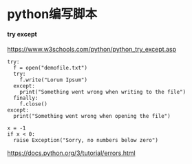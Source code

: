 # python编写脚本

#### try except

https://www.w3schools.com/python/python_try_except.asp

```
try:
  f = open("demofile.txt")
  try:
    f.write("Lorum Ipsum")
  except:
    print("Something went wrong when writing to the file")
  finally:
    f.close()
except:
  print("Something went wrong when opening the file")

x = -1
if x < 0:
  raise Exception("Sorry, no numbers below zero")
```

https://docs.python.org/3/tutorial/errors.html
